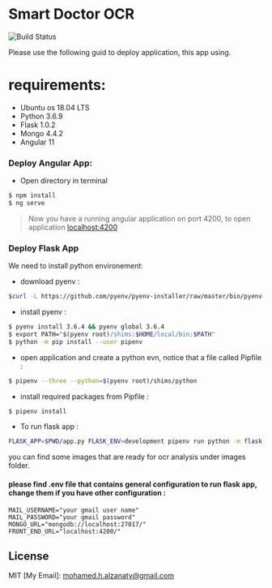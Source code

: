 # Smart Doctor OCR


![Build Status](https://travis-ci.org/joemccann/dillinger.svg?branch=master)

Please use the following guid to deploy application, this app using.

# requirements:
  - Ubuntu os 18.04 LTS
  - Python 3.6.9
  - Flask 1.0.2
  - Mongo 4.4.2
  - Angular 11


### Deploy Angular App:
  - Open directory <web-app> in terminal
```sh
$ npm install
$ ng serve
```

> Now you have a running angular application on port 4200, to open application 
[localhost:4200](http://localhost:4200/)

### Deploy Flask App

We need to install python environement:

* download pyenv : 

```sh
$curl -L https://github.com/pyenv/pyenv-installer/raw/master/bin/pyenv-installer | bash
```
* install pyenv : 
```sh 
$ pyenv install 3.6.4 && pyenv global 3.6.4 
$ export PATH="$(pyenv root)/shims:$HOME/local/bin:$PATH"
$ python -m pip install --user pipenv
```
* open application and create a python evn, notice that a file called Pipfile :
```sh
$ pipenv --three --python=$(pyenv root)/shims/python
```
* install required packages from Pipfile :
```sh
$ pipenv install
```
* To run flask app :
```sh
FLASK_APP=$PWD/app.py FLASK_ENV=development pipenv run python -m flask run
```

you can find some images that are ready for ocr analysis under images folder.

#### please find .env file that contains general configuration to run flask app, change them if you have other configuration :
```
MAIL_USERNAME="your gmail user name"
MAIL_PASSWORD="your gmail password"
MONGO_URL="mongodb://localhost:27017/"
FRONT_END_URL="localhost:4200/"
```
License
----

MIT
 [My Email]: mohamed.h.alzanaty@gmail.com
